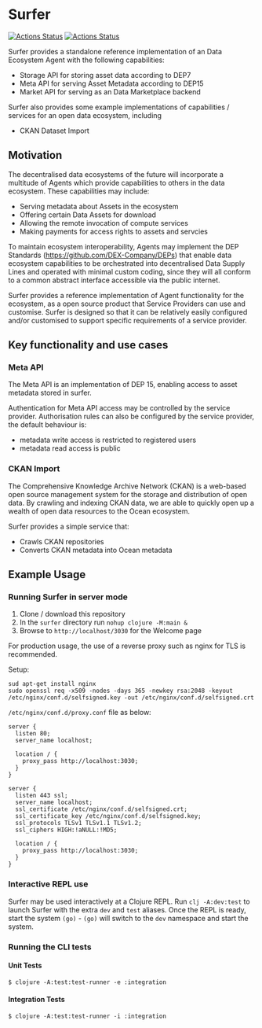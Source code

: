 # Surfer

[![Actions Status](https://github.com/DEX-Company/surfer/workflows/master/badge.svg)](https://github.com/DEX-Company/surfer/actions) [![Actions Status](https://github.com/DEX-Company/surfer/workflows/develop/badge.svg)](https://github.com/DEX-Company/surfer/actions)

Surfer provides a standalone reference implementation of an Data Ecosystem Agent with the following capabilities:

- Storage API for storing asset data according to DEP7
- Meta API for serving Asset Metadata according to DEP15
- Market API for serving as an Data Marketplace backend

Surfer also provides some example implementations of capabilities / services for an open data ecosystem, including
- CKAN Dataset Import


## Motivation

The decentralised data ecosystems of the future will incorporate a multitude of Agents which provide capabilities
to others in the data ecosystem. These capabilities may include:
 
 - Serving metadata about Assets in the ecosystem
 - Offering certain Data Assets for download
 - Allowing the remote invocation of compute services
 - Making payments for access rights to assets and servcies

To maintain ecosystem interoperability, Agents may implement the DEP Standards (https://github.com/DEX-Company/DEPs) 
that enable data ecosystem capabilities to be orchestrated into decentralised Data Supply Lines and operated with 
minimal custom coding, since they will all conform to a common abstract interface accessible via the public internet.

Surfer provides a reference implementation of Agent functionality for the ecosystem, as a open source product 
that Service Providers can use and customise. Surfer is designed so that it can be relatively easily configured 
and/or customised to support specific requirements of a service provider.

## Key functionality and use cases

### Meta API

The Meta API is an implementation of DEP 15, enabling access to asset metadata stored in surfer.

Authentication for Meta API access may be controlled by the service provider. Authorisation rules can also be
configured by the service provider, the default behaviour is:
- metadata write access is restricted to registered users
- metadata read access is public

### CKAN Import

The Comprehensive Knowledge Archive Network (CKAN) is a web-based open source management system for the storage and distribution of open data. By crawling and indexing CKAN data, we are able to quickly open up a wealth of open data resources to the Ocean ecosystem.

Surfer provides a simple service that:
- Crawls CKAN repositories
- Converts CKAN metadata into Ocean metadata

## Example Usage


### Running Surfer in server mode

1. Clone / download this repository
2. In the `surfer` directory run `nohup clojure -M:main &`
3. Browse to `http://localhost/3030` for the Welcome page

For production usage, the use of a reverse proxy such as nginx for TLS is recommended.

Setup:
```
sud apt-get install nginx
sudo openssl req -x509 -nodes -days 365 -newkey rsa:2048 -keyout /etc/nginx/conf.d/selfsigned.key -out /etc/nginx/conf.d/selfsigned.crt
```

`/etc/nginx/conf.d/proxy.conf` file as below:

```
server {
  listen 80;
  server_name localhost;

  location / {
    proxy_pass http://localhost:3030;
  }
}

server {
  listen 443 ssl;
  server_name localhost;
  ssl_certificate /etc/nginx/conf.d/selfsigned.crt;
  ssl_certificate_key /etc/nginx/conf.d/selfsigned.key;
  ssl_protocols TLSv1 TLSv1.1 TLSv1.2;
  ssl_ciphers HIGH:!aNULL:!MD5;

  location / {
    proxy_pass http://localhost:3030;
  }
}
```

### Interactive REPL use

Surfer may be used interactively at a Clojure REPL. Run `clj -A:dev:test` to launch Surfer with the extra `dev` and `test` aliases. Once the REPL is ready, start the system `(go)` - `(go)` will switch to the `dev` namespace and start the system.


### Running the CLI tests

#### Unit Tests

```
$ clojure -A:test:test-runner -e :integration
```

#### Integration Tests

```
$ clojure -A:test:test-runner -i :integration
```
